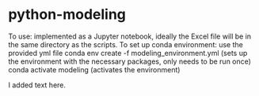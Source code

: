 # python-modeling

To use: implemented as a Jupyter notebook, ideally the Excel file will be in the same directory as the scripts. 
To set up conda environment: use the provided yml file 
conda env create -f modeling_environment.yml (sets up the environment with the necessary packages, only needs to be run once)
conda activate modeling (activates the environment)

I added text here.
